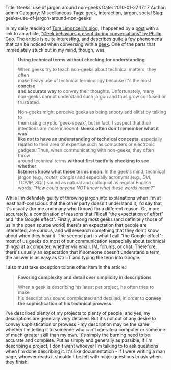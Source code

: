 Title: Geeks' use of jargon around non-geeks
Date: 2010-01-27 17:17
Author: admin
Category: Miscellaneous
Tags: geek, interaction, jargon, social
Slug: geeks-use-of-jargon-around-non-geeks

In my daily reading of [Tom Limoncelli's blog][], I happened by a
[post][] with a link to an article, ["Geek behaviors present during
conversations" by Phillip Guo][]. The article is quite interesting, and
describes quite a few phenomena that can be noticed when conversing with
a [geek][]. One of the parts that immediately stuck out in my mind,
though, was:

> **Using technical terms without checking for understanding**
>
> When geeks try to teach non-geeks about technical matters, they often  
>  make heavy use of technical terminology because it's the most
> **concise  
>  and accurate way** to convey their thoughts. Unfortunately, many  
>  non-geeks cannot understand such jargon and thus grow confused or  
>  frustrated.
>
> Non-geeks might perceive geeks as being snooty and elitist by talking
> to  
>  them using cryptic 'geek-speak', but in fact, I suspect that their  
>  intentions are more innocent: **Geeks often don't remember what it
> was  
>  like *not* to have an understanding of technical concepts**,
> especially  
>  related to their area of expertise such as computers or electronic  
>  gadgets. Thus, when communicating with non-geeks, they often throw  
>  around technical terms **without first tactfully checking to see
> whether  
>  listeners know what these terms mean**. In the geek's mind,
> technical  
>  jargon (e.g., *router*, *dongle*) and especially acronyms (e.g.,
> *DVI*,  
>  *TCP/IP*, *SQL*) sound as natural and colloquial as regular English  
>  words. *"How could anyone NOT know what these words mean?"*

While I'm definitely guilty of throwing jargon into explanations when
I'm at least half-conscious that the other party doesn't understand it,
I'd say that it's usually (for me and many who I know) for a different
reason. Or, more accurately, a combination of reasons that I'll call
"the expectation of effort" and "the Google effect". Firstly, among most
geeks (and definitely those of us in the open source world) there's an
expectation that people are interested, are curious, and will research
something that they don't know about when they hear it. The second part
is what I call "the Google effect"; most of us geeks do most of our
communication (especially about technical things) at a computer, whether
via email, IM, forums, or chat. Therefore, there's usually an
expectation that if someone doesn't understand a term, the answer is as
easy as Ctrl+T and typing the term into Google.

I also must take exception to one other item in the article:

> **Favoring complexity and detail over simplicity in descriptions**
>
> When a geek is describing his latest pet project, he often tries to
> make  
>  his descriptions sound complicated and detailed, in order to
> **convey  
>  the sophistication of his technical prowess**.

I've described plenty of my projects to plenty of people, and yes, my
descriptions are generally very detailed. But it's not out of any desire
to convey sophistication or prowess - my description may be the same
whether I'm telling it to someone who can't operate a computer or
someone of much greater skill than my own. It's simply the burning need
to be accurate and complete. Put as simply and generally as possible, if
I'm describing a project, I don't want whoever I'm talking to to ask
questions when I'm done describing it. It's like documentation - if I
were writing a man page, whoever reads it shouldn't be left with major
questions to ask when they finish.

  [Tom Limoncelli's blog]: http://blog.whatexit.org/
  [post]: http://yesthattom.livejournal.com/1020557.html
  ["Geek behaviors present during conversations" by Phillip Guo]: http://www.stanford.edu/~pgbovine/geek-behaviors.htm
  [geek]: http://www.jasonantman.com/jargon/entry.php?id=geek

